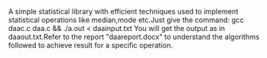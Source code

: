 A simple statistical library with efficient techniques used to implement statistical operations like median,mode etc.Just give the command:
  gcc daac.c daa.c && ./a.out < daainput.txt
You will get the output as in daaout.txt.Refer to the report "daareport.docx" to understand the algorithms followed to achieve result for a specific operation.
